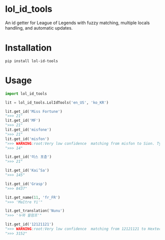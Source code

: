 # lol_id_tools
An id getter for League of Legends with fuzzy matching, multiple locals handling, and automatic updates.

# Installation

`pip install lol-id-tools`

# Usage
```python
import lol_id_tools

lit = lol_id_tools.LolIdTools('en_US', 'ko_KR')

lit.get_id('Miss Fortune')
">>> 21"
lit.get_id('MF')
">>> 21"
lit.get_id('misfone')
">>> 21"
lit.get_id('misfon')
">>> WARNING:root:Very low confidence  matching from misfon to Sion. Type: champion, Locale: fr_FR"
">>> 14"

lit.get_id('미스 포츈')
">>> 21"

lit.get_id('Kai’Sa')
">>> 145"

lit.get_id('Grasp')
">>> 8437"

lit.get_name(11, 'fr_FR')
">>> 'Maître Yi'"

lit.get_translation('Nunu')
">>> '누와 윌럼프'"

lit.get_id('12121121')
">>> WARNING:root:Very low confidence  matching from 12121121 to Hextech Protobelt-01. Type: item, Locale: en_US, Ratio 11"
">>> 3152"
```